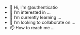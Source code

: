 - 👋 Hi, I’m @authenticatio
- 👀 I’m interested in ...
- 🌱 I’m currently learning ...
- 💞️ I’m looking to collaborate on ...
- 📫 How to reach me ...

<!---
authenticatio/authenticatio is a ✨ special ✨ repository because its `README.md` (this file) appears on your GitHub profile.
You can click the Preview link to take a look at your changes.
--->
